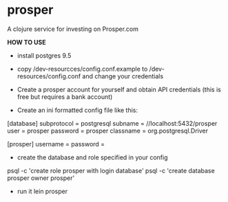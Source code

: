 # prosper

A clojure service for investing on Prosper.com

**HOW TO USE**

* install postgres 9.5

* copy /dev-resourcces/config.conf.example to /dev-resources/config.conf
and change your credentials

* Create a prosper account for yourself and obtain API credentials (this is free
but requires a bank account)

* Create an ini formatted config file like this:

[database]
subprotocol = postgresql
subname = //localhost:5432/prosper
user = prosper
password = prosper
classname = org.postgresql.Driver

[prosper]
username = <your prosper login>
password = <your prosper password>

* create the database and role specified in your config

psql -c 'create role prosper with login database'
psql -c 'create database prosper owner prosper'

* run it
lein prosper

